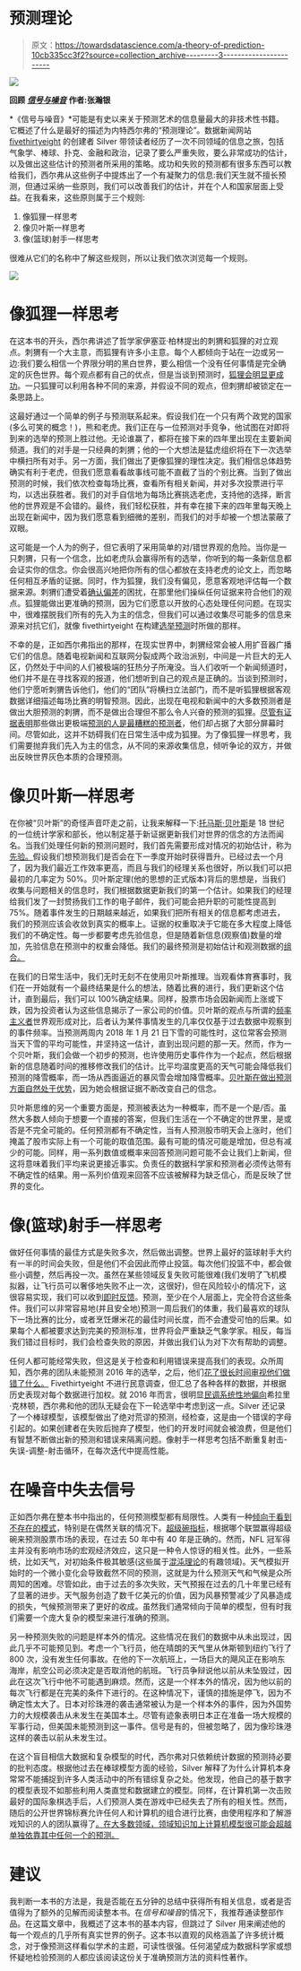 # 预测理论

> 原文：<https://towardsdatascience.com/a-theory-of-prediction-10cb335cc3f2?source=collection_archive---------3----------------------->

![](img/80b0ceda7f3123cd7f8b3706cd742878.png)

**回顾** [***信号与噪音***](http://www.nytimes.com/2012/10/24/books/nate-silvers-signal-and-the-noise-examines-predictions.html) **作者:张瀚银**

*《信号与噪音》*可能是有史以来关于预测艺术的信息量最大的非技术性书籍。它概述了什么是最好的描述为内特西尔弗的“预测理论”。数据新闻网站 [fivethirtyeight](http://fivethirtyeight.com/) 的创建者 Silver 带领读者经历了一次不同领域的信息之旅，包括气象学、棒球、扑克、金融和政治，记录了要么严重失败，要么非常成功的估计，以及做出这些估计的预测者所采用的策略。成功和失败的预测都有很多东西可以教给我们，西尔弗从这些例子中提炼出了一个有凝聚力的信息:我们天生就不擅长预测，但通过采纳一些原则，我们可以改善我们的估计，并在个人和国家层面上受益。在我看来，这些原则属于三个规则:

1.  像狐狸一样思考
2.  像贝叶斯一样思考
3.  像(篮球)射手一样思考

很难从它们的名称中了解这些规则，所以让我们依次浏览每一个规则。

![](img/edaeb9a11402a6e8cdd7322acc85fe01.png)

# 像狐狸一样思考

在这本书的开头，西尔弗讲述了哲学家伊塞亚·柏林提出的刺猬和狐狸的对立观点。刺猬有一个大主意，而狐狸有许多小主意。每个人都倾向于站在一边或另一边:我们要么相信一个界限分明的黑白世界，要么相信一个没有任何事情是完全确定的灰色世界。每个观点都有自己的优点，但是当谈到预测时，[狐狸会明显更成功](http://longnow.org/seminars/02007/jan/26/why-foxes-are-better-forecasters-than-hedgehogs/)。一只狐狸可以利用各种不同的来源，并假设不同的观点，但刺猬却被锁定在一条思路上。

这最好通过一个简单的例子与预测联系起来。假设我们在一个只有两个政党的国家(多么可笑的概念！)，熊和老虎。我们正在与一位预测对手竞争，他试图在对即将到来的选举的预测上胜过他。无论谁赢了，都将在接下来的四年里出现在主要新闻频道。我们的对手是一只经典的刺猬；他的一个大想法是猛虎组织将在下一次选举中横扫所有对手。另一方面，我们做出了更像狐狸的理性决定。我们相信总体趋势确实有利于老虎，但我们愿意看看故事线可能不直截了当的个别比赛。当到了做出预测的时候，我们依次检查每场比赛，查看所有相关新闻，并对多次投票进行平均，以选出获胜者。我们的对手自信地为每场比赛挑选老虎，支持他的选择，断言他的世界观是不会错的。最终，我们轻松获胜，并有幸在接下来的四年里每天晚上出现在新闻中，因为我们愿意看到细微的差别，而我们的对手却被一个想法蒙蔽了双眼。

这可能是一个人为的例子，但它表明了采用简单的对/错世界观的危险。当你是一只刺猬，只有一个信念，比如老虎队会赢得所有的选举，你听到的每一条新信息都会证实你的信念。你会很高兴地把你所有的信心都放在支持老虎的论文上，而忽略任何相互矛盾的证据。同时，作为狐狸，我们没有偏见，愿意客观地评估每一个数据来源。刺猬们遭受着[确认偏差](https://www.sciencedaily.com/terms/confirmation_bias.htm)的困扰，在那里他们操纵任何证据来符合他们的观点。狐狸能做出更准确的预测，因为它们愿意以开放的心态处理任何问题。在现实中，很难摆脱我们所有的先入为主的信念，但我们可以通过收集尽可能多的信息来源来对抗它们，就像 fivethirtyeight 在构建[选举预测](https://fivethirtyeight.com/features/how-the-fivethirtyeight-senate-forecast-model-works/)时所做的那样。

不幸的是，正如西尔弗指出的那样，在现实世界中，刺猬经常会被人用扩音器广播它们的信息。随着电视新闻和互联网分裂成两个政治派别，中间是一片巨大的无人区，仍然处于中间的人们被极端的狂热分子所淹没。当人们收听一个新闻频道时，他们并不是在寻找客观的报道，他们想听到自己的观点是正确的。当谈到预测时，他们宁愿听刺猬告诉他们，他们的“团队”将横扫立法部门，而不是听狐狸根据客观数据详细描述每场比赛的明智预测。因此，出现在电视和新闻中的大多数预测者是做出大胆预测的刺猬，而不是做出合理但不那么令人兴奋的预测的狐狸。[尽管有证据表明](https://www.amazon.com/Superforecasting-Science-Prediction-Philip-Tetlock/dp/0804136718)那些做出更极端[预测的人是最糟糕的预测者](http://www.businessinsider.com/the-signal-and-the-noise-nate-silver-2012-9)，他们却占据了大部分屏幕时间。尽管如此，这并不妨碍我们在日常生活中成为狐狸。为了像狐狸一样思考，我们需要抛弃我们先入为主的信念，从不同的来源收集信息，倾听争论的双方，并做出反映世界灰色本质的合理预测。

# 像贝叶斯一样思考

在你被“贝叶斯”的奇怪声音吓走之前，让我来解释一下:[托马斯·贝叶斯](https://en.wikipedia.org/wiki/Thomas_Bayes)是 18 世纪的一位统计学家和部长，他以制定基于新证据更新我们对世界的信念的方法而闻名。当我们处理任何新的预测问题时，我们首先需要形成对情况的初始估计，称为[先验。](https://en.wikipedia.org/wiki/Prior_probability)假设我们想预测我们是否会在下一季度开始时获得晋升。已经过去一个月了，因为我们最近工作效率更高，而且与我们的经理关系也很好，所以我们可以把最初的几率定为 50%。贝叶斯定理(他的思想的正式版本)背后的思想是，当我们收集与问题相关的信息时，我们根据数据更新我们的第一个估计。如果我们的经理给我们发了一封赞扬我们工作的电子邮件，我们可能会把升职的可能性提高到 75%。随着事件发生的日期越来越近，如果我们把所有相关的信息都考虑进去，我们的预测应该会收敛到真实的概率上。证据的权重取决于它能在多大程度上降低我们的不确定性。每一步都要考虑先验信息，但是随着新信息(观察值)数量的增加，先验信息在预测中的权重会降低。我们的最终预测是初始估计和观测数据的[组合。](http://www.stat.yale.edu/Courses/1997-98/101/condprob.htm)

在我们的日常生活中，我们无时无刻不在使用贝叶斯推理。当观看体育赛事时，我们在一开始就有一个最终结果是什么的想法，随着比赛的进行，我们更新这个估计，直到最后，我们可以 100%确定结果。同样，股票市场会因新闻而上涨或下跌，因为投资者认为这些信息揭示了一家公司的价值。贝叶斯的观点与所谓的[频率主义者](https://en.wikipedia.org/wiki/Frequentist_inference)世界观形成对比，后者认为某件事情发生的几率仅仅基于过去数据中观察到的事件频率。当预测两周内 2018 年 1 月 21 日下雪的可能性时，这位常客会预测当天下雪的平均可能性，并坚持这一估计，直到出现问题的那一天。然而，作为一个贝叶斯，我们会做一个初步的预测，也许使用历史事件作为一个起点，然后根据新的信息随着时间的推移修改我们的估计。比平均温度更高的天气可能会降低我们预测的降雪概率，而一场从西面逼近的暴风雪会增加降雪概率。[贝叶斯在做出预测方面自然处于优势](https://io9.gizmodo.com/how-bayes-rule-can-make-you-a-better-thinker-471233405)，因为她会根据证据不断改变自己的信念。

贝叶斯思维的另一个重要方面是，预测被表达为一种概率，而不是一个是/否。虽然大多数人倾向于想要一个直接的答案，但我们生活在一个不确定的世界里，是或否是不完全可能的。任何预测都有不确定性，当有人预测股市明天会上涨时，他们掩盖了股市实际上有一个可能的取值范围。最有可能的情况可能是增加，但总有减少的可能。同样，用一系列数值或概率来回答预测问题可能不会让我们上新闻，但这将意味着我们平均来说更接近事实。负责任的数据科学家和预测者必须传达带有不确定性的结果。用一系列价值观来回答不应该被解释为缺乏信心，而是反映了世界的变化。

# 像(篮球)射手一样思考

做好任何事情的最佳方式是失败多次，然后做出调整。世界上最好的篮球射手大约有一半的时间会失败，但是他们不会因此而停止投篮。每次他们投篮不中，都会做些小调整，然后再投一次。虽然在某些领域反复失败可能很难(我们发明了飞机模拟器，让飞行员可以奢侈地失败不止一次，这很好)，但在风险较小的情况下，这很容易实现，我们可以收到[即时反馈](https://www.opm.gov/policy-data-oversight/performance-management/performance-management-cycle/monitoring/feedback-is-critical-to-improving-performance/)。预测，至少在个人层面上，完全符合这些条件。我们可以非常容易地(并且安全地)预测一周后我们的体重，我们最喜欢的球队下一场比赛的比分，或者烹饪爆米花的最佳时间长度，而不会遭受可怕的后果。如果每个人都被要求达到完美的预测标准，世界将会严重缺乏气象学家。相反，每当我们错过目标时，我们会检查失败的原因，并做出我们认为对下次有帮助的调整。

任何人都可能经常失败，但这是关于检查和利用错误来提高我们的表现。众所周知，西尔弗的团队未能预测 2016 年的选举，之后，他们[花了很长时间审视他们做错了什么。](http://fivethirtyeight.com/features/the-real-story-of-2016/) Fivethirtyeight 不进行民意调查，但汇总了各种各样的数据，并根据历史表现对每个数据进行加权。就 2016 年而言，很明显[民调系统性地偏向](http://www.pewresearch.org/fact-tank/2016/11/09/why-2016-election-polls-missed-their-mark/)希拉里·克林顿，西尔弗和他的团队无疑会在下一轮选举中考虑到这一点。Silver 还记录了一个棒球模型，该模型做出了绝对荒谬的预测，经检查，这是由一个错误的字母引起的。如果创建者在失败后抛弃了模型，他们的开发时间就会被浪费，但是他们有智慧不断做出新的预测和错误来隔离问题。像射手一样思考包括不断重复射击-失误-调整-射击循环，在每次迭代中提高性能。

# 在噪音中失去信号

正如西尔弗在整本书中指出的，任何预测模型都有局限性。人类有一种[倾向于看到不存在的模式](https://www.scientificamerican.com/article/patternicity-finding-meaningful-patterns/)，特别是在偶然关联的情况下。[超级碗指标](https://en.wikipedia.org/wiki/Super_Bowl_indicator)，根据哪个联盟赢得超级碗来预测股票市场的表现，在过去 50 年中有 40 年是正确的。然而，NFL 冠军得主并没有影响市场的宏观经济效应，这只是一种令人惊讶的相关性。此外，一些系统，比如天气，对初始条件极其敏感(这些属于[混沌理论](https://en.wikipedia.org/wiki/Chaos_theory)的有趣领域)。天气模拟开始时的一个微小变化会导致截然不同的预测，这就是为什么预测天气和气候是众所周知的困难。尽管如此，由于过去的多次失败，天气预报在过去的几十年里已经有了显著的进步。天气服务创造了数千亿美元的价值，因为风暴预警减少了风暴造成的损失，气候预测带来了更好的收成。虽然我们通常倾向于简单的模型，但有时我们需要一个庞大复杂的模型来进行准确的预测。

另一种预测失败的问题是样本外的情况。这些情况在我们的数据中从未出现过，因此几乎不可能预见到。考虑一个飞行员，他在晴朗的天气里从休斯顿到纽约飞行了 800 次，没有发生任何事故。在他的下一次航班上，一场巨大的飓风正在影响东海岸，航空公司必须决定是否取消他的航班。飞行员争辩说他以前从未坠毁过，因此在这次飞行中他不可能遇到麻烦。然而，这是一个样本外的情况，因为他以前的每次飞行都是在完美的条件下进行的。在这种情况下，谨慎的措施是停飞，因为不确定性太大了。日本对珍珠港的袭击通常被认为是一个样本外的事件，因为外国势力的大规模袭击从未发生在美国本土。尽管有迹象表明日本正在准备一场大规模的军事行动，但美国未能预测到这一事件。信号是有的，但被忽略了，因为像珍珠港这样的袭击以前从未发生过。

在这个盲目相信大数据和复杂模型的时代，西尔弗对只依赖统计数据的预测持必要的批判态度。根据他过去在棒球模型方面的经验，Silver 解释了为什么计算机本身常常不能捕捉到许多人类活动中的所有错综复杂之处。他发现，他自己的基于数字的模型表现不如那些利用人类直觉和数据建立的模型。同样，在计算机第一次击败最好的国际象棋选手后，人们预测人类在游戏中已经失去了所有的相关性。然而，随后的公开世界锦标赛允许任何人和计算机的组合进行比赛，由使用程序和了解游戏知识的人的团队赢得了[。在大多数领域，领域知识加上计算机模型很可能会超越单独依靠其中任何一个的预测。](http://smarterthanyouthink.net/excerpt/)

# 建议

我判断一本书的方法是，我是否能在五分钟的总结中获得所有相关信息，或者是否值得为了额外的见解而阅读整本书。在*信号和噪音*的情况下，我推荐通读整部作品。在这篇文章中，我概述了这本书的基本内容，但跳过了 Silver 用来阐述他的每一个观点的几乎所有真实世界的例子。这本书以直观的风格涵盖了许多统计概念，对于像预测这样看似学术的主题，可读性很强。任何渴望成为数据科学家或想怀疑地检验预测的人都应该阅读这份关于准确预测方法的资料性著作。